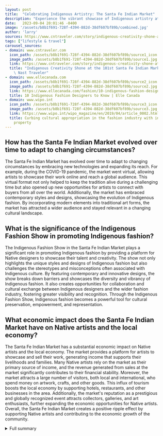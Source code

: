 ```yaml
---
layout: post
title:  "Celebrating Indigenous Artistry: The Santa Fe Indian Market"
description: "Experience the vibrant showcase of Indigenous artistry at the Santa Fe Indian Market. This annual event serves as a platform for Native designers and artisans to share their rich cultural heritage and creativity with the world."
date:   2023-09-04 20:01:46 -0400
image: '/assets/b8b1f691-728f-4394-882d-38df607bf89b/combined.jpg'
author: 'larry'
sources: https://www.cntraveler.com/story/indigenous-creativity-shone-at-the-101st-santa-fe-indian-market https://en.wikipedia.org/wiki/Santa_Fe_Indian_Market https://www.ellecanada.com/fashion/10-indigenous-fashion-designers-to-know https://www.seegreatart.art/100-years-of-santa-fe-indian-market-at-new-mexico-history-museum/ https://www.wipo.int/wipo_magazine/en/2019/04/article_0002.html https://heard.org/event/virtual-art-talk-indigenous-design-towards-a-more-equitable-fashion-industry/
tags: ["lifestyle & travel"]
carousel_sources:
- domain: www.cntraveler.com
  icon_path: /assets/b8b1f691-728f-4394-882d-38df607bf89b/source1_icon.jpg
  image_path: /assets/b8b1f691-728f-4394-882d-38df607bf89b/source1.jpg
  link: https://www.cntraveler.com/story/indigenous-creativity-shone-at-the-101st-santa-fe-indian-market
  title: "Indigenous Creativity Shone at the 101st Santa Fe Indian Market | Cond\xE9\
    \ Nast Traveler"
- domain: www.ellecanada.com
  icon_path: /assets/b8b1f691-728f-4394-882d-38df607bf89b/source2_icon.jpg
  image_path: /assets/b8b1f691-728f-4394-882d-38df607bf89b/source2.jpg
  link: https://www.ellecanada.com/fashion/10-indigenous-fashion-designers-to-know
  title: 10 Indigenous Fashion Designers to Know | Elle Canada
- domain: www.wipo.int
  icon_path: /assets/b8b1f691-728f-4394-882d-38df607bf89b/source3_icon.jpg
  image_path: /assets/b8b1f691-728f-4394-882d-38df607bf89b/source3.jpg
  link: https://www.wipo.int/wipo_magazine/en/2019/04/article_0002.html
  title: Curbing cultural appropriation in the fashion industry with intellectual
    property
---
```


## How has the Santa Fe Indian Market evolved over time to adapt to changing circumstances?
The Santa Fe Indian Market has evolved over time to adapt to changing circumstances by embracing new technologies and expanding its reach. For example, during the COVID-19 pandemic, the market went virtual, allowing artists to showcase their work online and reach a global audience. This virtual format not only helped to keep the tradition alive during a challenging time but also opened up new opportunities for artists to connect with buyers from all over the world. Additionally, the market has embraced contemporary styles and designs, showcasing the evolution of Indigenous fashion. By incorporating modern elements into traditional art forms, the market has attracted a wider audience and stayed relevant in a changing cultural landscape.

## What is the significance of the Indigenous Fashion Show in promoting Indigenous fashion?
The Indigenous Fashion Show in the Santa Fe Indian Market plays a significant role in promoting Indigenous fashion by providing a platform for Native designers to showcase their talent and creativity. The show not only highlights the unique styles and designs of Indigenous fashion but also challenges the stereotypes and misconceptions often associated with Indigenous culture. By featuring contemporary and innovative designs, the show breaks down barriers and showcases the diversity and vibrancy of Indigenous fashion. It also creates opportunities for collaboration and cultural exchange between Indigenous designers and the wider fashion industry, fostering greater visibility and recognition. Through the Indigenous Fashion Show, Indigenous fashion becomes a powerful tool for cultural preservation, empowerment, and representation.

## What economic impact does the Santa Fe Indian Market have on Native artists and the local economy?
The Santa Fe Indian Market has a substantial economic impact on Native artists and the local economy. The market provides a platform for artists to showcase and sell their work, generating income that supports their livelihoods and families. Many Native artists rely on the market as their primary source of income, and the revenue generated from sales at the market significantly contributes to their financial stability. Moreover, the market attracts a large number of visitors, both local and international, who spend money on artwork, crafts, and other goods. This influx of tourism boosts the local economy by supporting hotels, restaurants, and other businesses in the area. Additionally, the market's reputation as a prestigious and globally recognized event attracts collectors, galleries, and art enthusiasts, further expanding the economic opportunities for Native artists. Overall, the Santa Fe Indian Market creates a positive ripple effect by supporting Native artists and contributing to the economic growth of the community.

<details>
  <summary>Full summary</summary>
The Santa Fe Indian Market is a longstanding tradition for Indigenous artists to showcase and sell their work. This annual event highlights the rich cultural heritage and creativity of Native designers and artisans. This year's market was particularly exciting, featuring a diverse array of artists and a vibrant street style scene.<br><br>More than a thousand Indigenous artists from over 200 tribes gathered at the Santa Fe Indian Market. Artisans showcased and sold their pottery, textiles, jewelry, and more. The market provided a platform for these talented individuals to share their unique creations with the world.<br><br>One of the standout moments of the event was an innovative runway show featuring top Native designers. The designs showcased during the show were a perfect blend of traditional and contemporary styles, demonstrating the evolution of Indigenous fashion. Notably, Jamie Okuma recently made history as the first Native designer to become a member of the CFDA.<br><br>The Santa Fe Indian Market also included a Clothing Contest, which celebrated traditional Indigenous attire. This contest allowed attendees to appreciate the beauty and craftsmanship of different Indigenous clothing styles. It was a captivating display of cultural diversity and pride.<br><br>The highlight of the event was the Indigenous Fashion Show, which spotlighted the collections of seven contemporary Native designers. These designers showcased their talent and creativity through unique and stunning pieces. The show received tremendous support and recognition from the audience, further highlighting the growing appreciation for Indigenous fashion.<br><br>In addition to the main attractions, the Santa Fe Indian Market had an interesting historical context. The event was organized by the Southwestern Association for Indian Arts (SWAIA) and has been a part of the Santa Fe community since 1922. Over the years, the market has evolved and adapted to the changing times while staying true to its mission of promoting Native arts to the world.<br><br>It is worth noting that the Santa Fe Indian Market faced challenges due to the COVID-19 pandemic. In 2020, the market went virtual for the month of August, showcasing the resilience and adaptability of Indigenous artists. In 2021, the market adopted a hybrid format, offering both in-person and virtual events. However, in 2022, the market returned to fully in-person operation, welcoming attendees from all over the world.<br><br>The economic impact of the Santa Fe Indian Market cannot be overstated. The market generates millions of dollars for Native artists and contributes significantly to the local economy. It provides a vital source of income for Indigenous artists and supports their families.<br><br>The Santa Fe Indian Market is not just an art market; it is a celebration of Indigenous culture and a platform for cultural exchange. It connects Native and non-Native worlds through the appreciation of art and fosters understanding and appreciation of Indigenous traditions. The market is a testament to the resilience, creativity, and talent of Indigenous artists and designers.<br><br>As the largest juried Native American art showcase in the world, the Santa Fe Indian Market continues to inspire and educate. It is a beacon of hope and pride for Native communities, showcasing their rich cultural heritage and artistic expressions. The market's legacy will undoubtedly continue to shape the future of Indigenous art and fashion for years to come.
</details>
